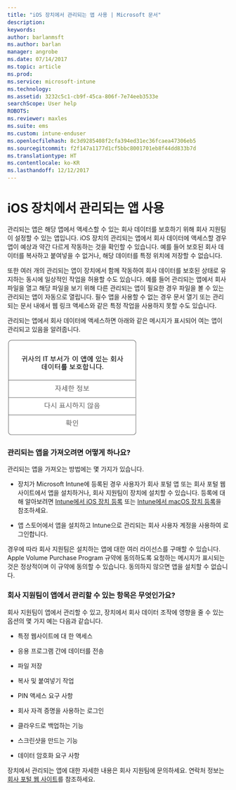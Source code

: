 ```yaml
---
title: "iOS 장치에서 관리되는 앱 사용 | Microsoft 문서"
description: 
keywords: 
author: barlanmsft
ms.author: barlan
manager: angrobe
ms.date: 07/14/2017
ms.topic: article
ms.prod: 
ms.service: microsoft-intune
ms.technology: 
ms.assetid: 3232c5c1-cb9f-45ca-806f-7e74eeb3533e
searchScope: User help
ROBOTS: 
ms.reviewer: maxles
ms.suite: ems
ms.custom: intune-enduser
ms.openlocfilehash: 8c3d9285408f2cfa394ed31ec36fcaea47306eb5
ms.sourcegitcommit: f2f147a1177d1cf5bbc8001701eb8f44dd833b7d
ms.translationtype: HT
ms.contentlocale: ko-KR
ms.lasthandoff: 12/12/2017
---
```

# <a name="use-managed-apps-on-your-ios-device"></a>iOS 장치에서 관리되는 앱 사용

관리되는 앱은 해당 앱에서 액세스할 수 있는 회사 데이터를 보호하기 위해 회사 지원팀이 설정할 수 있는 앱입니다. iOS 장치의 관리되는 앱에서 회사 데이터에 액세스할 경우 앱이 예상과 약간 다르게 작동하는 것을 확인할 수 있습니다. 예를 들어 보호된 회사 데이터를 복사하고 붙여넣을 수 없거나, 해당 데이터를 특정 위치에 저장할 수 없습니다.

또한 여러 개의 관리되는 앱이 장치에서 함께 작동하여 회사 데이터를 보호된 상태로 유지하는 동시에 일상적인 작업을 허용할 수도 있습니다. 예를 들어 관리되는 앱에서 회사 파일을 열고 해당 파일을 보기 위해 다른 관리되는 앱이 필요한 경우 파일을 볼 수 있는 관리되는 앱이 자동으로 열립니다. 필수 앱을 사용할 수 없는 경우 문서 열기 또는 관리되는 문서 내에서 웹 링크 액세스와 같은 특정 작업을 사용하지 못할 수도 있습니다.

관리되는 앱에서 회사 데이터에 액세스하면 아래와 같은 메시지가 표시되어 여는 앱이 관리되고 있음을 알려줍니다.

![managed-apps-message-ios](./media/managed-apps-message.png)

### <a name="how-do-i-get-managed-apps"></a>관리되는 앱을 가져오려면 어떻게 하나요?
관리되는 앱을 가져오는 방법에는 몇 가지가 있습니다.

-   장치가 Microsoft Intune에 등록된 경우 사용자가 회사 포털 앱 또는 회사 포털 웹 사이트에서 앱을 설치하거나, 회사 지원팀이 장치에 설치할 수 있습니다. 등록에 대해 알아보려면 [Intune에서 iOS 장치 등록](enroll-your-device-in-intune-ios.md) 또는 [Intune에서 macOS 장치 등록](enroll-your-device-in-intune-macos.md)을 참조하세요.

-   앱 스토어에서 앱을 설치하고 Intune으로 관리되는 회사 사용자 계정을 사용하여 로그인합니다.

경우에 따라 회사 지원팀은 설치하는 앱에 대한 여러 라이선스를 구매할 수 있습니다. Apple Volume Purchase Program 규약에 동의하도록 요청하는 메시지가 표시되는 것은 정상적이며 이 규약에 동의할 수 있습니다. 동의하지 않으면 앱을 설치할 수 없습니다.

### <a name="what-can-my-company-support-manage-in-an-app"></a>회사 지원팀이 앱에서 관리할 수 있는 항목은 무엇인가요?
회사 지원팀이 앱에서 관리할 수 있고, 장치에서 회사 데이터 조작에 영향을 줄 수 있는 옵션의 몇 가지 예는 다음과 같습니다.

-   특정 웹사이트에 대 한 액세스

-   응용 프로그램 간에 데이터를 전송

-   파일 저장

-   복사 및 붙여넣기 작업

-   PIN 액세스 요구 사항

-   회사 자격 증명을 사용하는 로그인

-   클라우드로 백업하는 기능

-   스크린샷을 만드는 기능

-   데이터 암호화 요구 사항

장치에서 관리되는 앱에 대한 자세한 내용은 회사 지원팀에 문의하세요. 연락처 정보는 [회사 포털 웹 사이트](https://portal.manage.microsoft.com#HelpDeskDialog)를 참조하세요.
